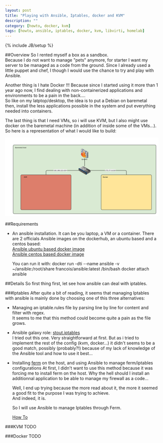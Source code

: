 ```yaml
---
layout: post
title: "Playing with Ansible, Iptables, docker and KVM"
description: ""
category: [howto, docker, kvm]
tags: [howto, ansible, iptables, docker, kvm, libvirti, homelab]
---
```

{% include JB/setup %}

##Overview
So I rented myself a box as a sandbox.   
Because I do not want to manage "pets" anymore, for starter I want my server to be managed as a code from the ground. Since I already used a little puppet and chef, I though I would use the chance to try and play with Ansible.   

Another thing is I hate Docker !!! Because since I started using it more than 1 year ago now, I find dealing with non-containerized applications and environments to be a pain in the back....   
So like on my latptop/desktop, the idea is to put a Debian on baremetal then, install the less applications possible in the system and put everything needed into containers.   

The last thing is that I need VMs, so i will use KVM, but I also might use docker on the baremetal machine (in addition of inside some of the VMs...).   
So here is a representation of what I would like to build:   

![Basic Config](/assets/images/homelab.png "Basic Config")

##Requirements
- An ansible installation. It can be you laptop, a VM or a container.
    There are 2 officials Ansible images on the dockerhub, an ubuntu based and a centos based:   
    [Ansible ubuntu based docker image](https://registry.hub.docker.com/u/ansible/ubuntu14.04-ansible/)   
    [Ansible centos based docker image](https://registry.hub.docker.com/u/ansible/centos7-ansible/)   

    You can run it with:
        docker run -dti --name ansible -v ~/ansible:/root/share francois/ansible:latest /bin/bash
        docker attach ansible

##Details
So first thing first, let see how ansible can deal with iptables.

###Iptables
After quite a bit of reading, it seems that managing Iptables with ansible is mainly done by choosing one of this three alternatives:

- Managing an iptable.rules file by parsing line by line for content and filter with regex.   
    It seems to me that this method could become quite a pain as the file grows.
- Ansible galaxy role: [stout.iptables](https://galaxy.ansible.com/list#/roles/920)   
    I tried out this one. Very straightforward at first.
    But as i tried to implement the rest of the config (kvm, docker...) it didn't seems to be a good match, possibly (probably?!) because of my lack of knowledge of the Ansible tool and how to use it best...
- Installing [ferm](http://ferm.foo-projects.org/) on the host, and using Ansible to manage ferm/iptables configurations
    At first, I didn't want to use this method because it was forcing me to install ferm on the host. Why the hell should I install an additionnal application to be able to manage my firewall as a code...   
   
    Well, I end up trying because the more read about it, the more it seemed a good fit to the purpose I was trying to achieve.   
    And indeed, it is.

    So I will use Ansible to manage Iptables through Ferm.

    [How To](/howto/2015/08/06/managing-iptables-with-ansible/)

###KVM
TODO

###Docker
TODO
